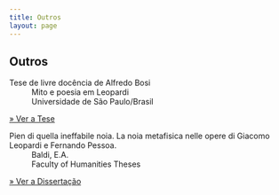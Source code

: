 ```yaml
---
title: Outros
layout: page
---
```


<h2 class="page-tile">
  Outros
</h2>
<div class="article-list-wrap article-list-wrap-active radius">
  <dl>
    <dt class="break-line">Tese de livre docência de Alfredo Bosi</dt>
    <dd class="break-line">Mito e poesia em Leopardi</dd>
    <dd class="break-line">Universidade de São Paulo/Brasil</dd>
  </dl>
  <p>
    <a class="btn" href="pdf/Alfredo-Bosi-Mito-e-Poesia-em-Leopardi.pdf" target="_blank">» Ver a Tese</a>
  </p>
</div>

<div class="article-list-wrap article-list-wrap-active radius">
  <dl>
    <dt class="break-line">Pien di quella ineffabile noia. La noia metafisica nelle opere di Giacomo Leopardi e Fernando Pessoa.</dt>
    <dd class="break-line">Baldi, E.A.</dd>
    <dd class="break-line">Faculty of Humanities Theses</dd>
  </dl>
  <p>
    <a class="btn" href="https://dspace.library.uu.nl/handle/1874/283348">» Ver a Dissertação</a>
  </p>
</div>
